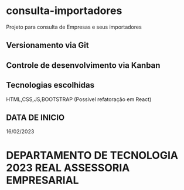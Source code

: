 # consulta-importadores
Projeto para consulta de Empresas e seus importadores


## Versionamento via Git
## Controle de desenvolvimento via Kanban

## Tecnologias escolhidas
HTML,CSS,JS,BOOTSTRAP (Possivel refatoração em React)

## DATA DE INICIO
16/02/2023

# DEPARTAMENTO DE TECNOLOGIA 2023 REAL ASSESSORIA EMPRESARIAL
